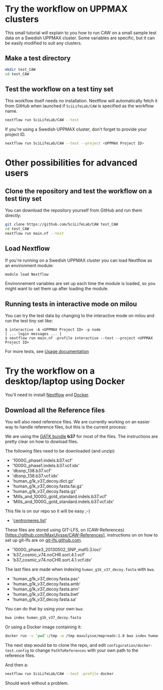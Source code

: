 # Try the workflow on UPPMAX clusters

This small tutorial will explain to you how to run CAW on a small sample test data on a Swedish UPPMAX cluster. Some variables are specific, but it can be easily modified to suit any clusters.

## Make a test directory

```bash
mkdir test_CAW
cd test_CAW
```

## Test the workflow on a test tiny set

This workflow itself needs no installation. Nextflow will automatically fetch it from GitHub when launched if `SciLifeLab/CAW` is specified as the workflow name.

```bash
nextflow run SciLifeLab/CAW --test
```

If you're using a Swedish UPPMAX cluster, don't forget to provide your project ID.

```bash
nextflow run SciLifeLab/CAW --test --project <UPPMAX Project ID>
```

# Other possibilities for advanced users

## Clone the repository and test the workflow on a test tiny set

You can download the repository yourself from GitHub and run them directly:

```bash
git clone https://github.com/SciLifeLab/CAW test_CAW
cd test_CAW
nextflow run main.nf --test
```

## Load Nextflow

If you're running on a Swedish UPPMAX cluster you can load Nextflow as an environment module:

```bash
module load Nextflow
```

Environnement variables are set up each time the module is loaded, so you might want to set them up after loading the module.

## Running tests in interactive mode on milou

You can try the test data by changing to the interactive mode on milou and run the test tiny set like:

```
$ interactive -A <UPPMAX Project ID> -p node
[ ... login messages ... ]
$ nextflow run main.nf -profile interactive --test --project <UPPMAX Project ID>
```

For more tests, see [Usage documentation](USAGE.md#test)

# Try the workflow on a desktop/laptop using Docker

You'll need to install [Nextflow](https://www.nextflow.io/) and  [Docker](https://www.docker.com/).

## Download all the Reference files
You will also need reference files.
We are currently working on an easier way to handle reference files, but this is the current process:

We are using the [GATK bundle](https://software.broadinstitute.org/gatk/download/bundle) __b37__ for most of the files.
The instructions are pretty clear on how to dowload files.

The following files need to be downloaded (and unzip):
- '1000G_phase1.indels.b37.vcf'
- '1000G_phase1.indels.b37.vcf.idx'
- 'dbsnp_138.b37.vcf'
- 'dbsnp_138.b37.vcf.idx'
- 'human_g1k_v37_decoy.dict.gz'
- 'human_g1k_v37_decoy.fasta.fai.gz'
- 'human_g1k_v37_decoy.fasta.gz'
- 'Mills_and_1000G_gold_standard.indels.b37.vcf'
- 'Mills_and_1000G_gold_standard.indels.b37.vcf.idx'

This file is on our repo so it will be easy ;-)
- '[centromeres.list](https://raw.githubusercontent.com/SciLifeLab/CAW/master/repeats/centromeres.list)'

These files are stored using GIT-LFS, on (CAW-References)[https://github.com/MaxUlysse/CAW-References], instructions on on how to set up git-lfs are on [git-lfs.github.com](https://git-lfs.github.com/).

- '1000G_phase3_20130502_SNP_maf0.3.loci'
- 'b37_cosmic_v74.noCHR.sort.4.1.vcf'
- 'b37_cosmic_v74.noCHR.sort.4.1.vcf.idx'

The last files are made when indexing `human_g1k_v37_decoy.fasta` with `bwa`.
- 'human_g1k_v37_decoy.fasta.pac'
- 'human_g1k_v37_decoy.fasta.amb'
- 'human_g1k_v37_decoy.fasta.ann'
- 'human_g1k_v37_decoy.fasta.bwt'
- 'human_g1k_v37_decoy.fasta.sa'

You can do that by using your own `bwa`:
```bash
bwa index human_g1k_v37_decoy.fasta
```

Or using a Docker image containing it:
```bash
docker run -v `pwd`:/tmp -w /tmp maxulysse/mapreads:1.0 bwa index human_g1k_v37_decoy.fasta
```
The next step would be to clone the repo, and edit `configuration/docker-test.config` to change `PathToReferences` with your own path to the reference files.

And then a:
```bash
nextflow run SciLifeLab/CAW --test -profile docker
```
Should work without a problem.
